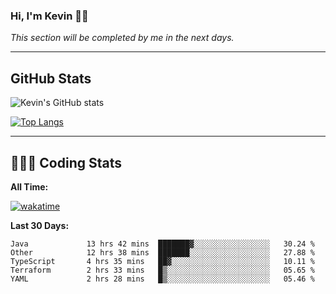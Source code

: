 ### Hi, I'm Kevin 👋🏻

_This section will be completed by me in the next days._


--- 
## GitHub Stats
![Kevin's GitHub stats](https://github-readme-stats.vercel.app/api?username=kevin-kraus&show_icons=true&theme=dark)

[![Top Langs](https://github-readme-stats.vercel.app/api/top-langs/?username=kevin-kraus&layout=compact&theme=dark)]()

---
## 🧑🏻‍💻 Coding Stats

**All Time:**

[![wakatime](https://wakatime.com/badge/user/2ee1869b-72a2-4c21-b5f7-e95432f5a1cf.svg?style=flat)](https://wakatime.com/@2ee1869b-72a2-4c21-b5f7-e95432f5a1cf)

**Last 30 Days:**

<!--START_SECTION:waka-->

```text
Java             13 hrs 42 mins  ███████▓░░░░░░░░░░░░░░░░░   30.24 %
Other            12 hrs 38 mins  ███████░░░░░░░░░░░░░░░░░░   27.88 %
TypeScript       4 hrs 35 mins   ██▓░░░░░░░░░░░░░░░░░░░░░░   10.11 %
Terraform        2 hrs 33 mins   █▒░░░░░░░░░░░░░░░░░░░░░░░   05.65 %
YAML             2 hrs 28 mins   █▒░░░░░░░░░░░░░░░░░░░░░░░   05.46 %
```

<!--END_SECTION:waka-->
